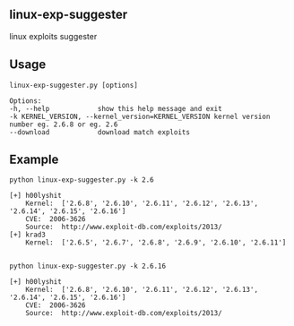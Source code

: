 linux-exp-suggester
--------
linux exploits suggester

## Usage

    linux-exp-suggester.py [options]

    Options:
    -h, --help            show this help message and exit
    -k KERNEL_VERSION, --kernel_version=KERNEL_VERSION kernel version number eg. 2.6.8 or eg. 2.6
    --download            download match exploits

## Example

    python linux-exp-suggester.py -k 2.6

    [+] h00lyshit
        Kernel:  ['2.6.8', '2.6.10', '2.6.11', '2.6.12', '2.6.13', '2.6.14', '2.6.15', '2.6.16']
        CVE:  2006-3626
        Source:  http://www.exploit-db.com/exploits/2013/
    [+] krad3
        Kernel:  ['2.6.5', '2.6.7', '2.6.8', '2.6.9', '2.6.10', '2.6.11']


    python linux-exp-suggester.py -k 2.6.16

    [+] h00lyshit
        Kernel:  ['2.6.8', '2.6.10', '2.6.11', '2.6.12', '2.6.13', '2.6.14', '2.6.15', '2.6.16']
        CVE:  2006-3626
        Source:  http://www.exploit-db.com/exploits/2013/

